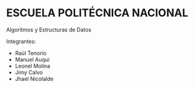 # ESCUELA POLITÉCNICA NACIONAL
Algoritmos y Estructuras de Datos

Integrantes:
- Raúl Tenorio
- Manuel Auqui
- Leonel Molina
- Jimy Calvo
- Jhael Nicolalde
